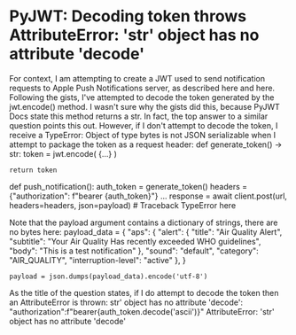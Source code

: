 
# PyJWT: Decoding token throws AttributeError: 'str' object has no attribute 'decode'

For context, I am attempting to create a JWT used to send notification requests to Apple Push Notifications server, as described here and here. Following the gists, I've attempted to decode the token generated by the jwt.encode() method. I wasn't sure why the gists did this, because PyJWT Docs state this method returns a str. In fact, the top answer to a similar question points this out.
However, if I don't attempt to decode the token, I receive a TypeError: Object of type bytes is not JSON serializable when I attempt to package the token as a request header:
def generate_token() -> str:
    token = jwt.encode(
        {...}
    )

    return token

def push_notification():
    auth_token = generate_token()
    headers = {"authorization": f"bearer {auth_token}"}
    ...
    response = await client.post(url, headers=headers, json=payload) # Traceback TypeError here

Note that the payload argument contains a dictionary of strings, there are no bytes here:
    payload_data = {
        "aps": {
            "alert": {
                "title": "Air Quality Alert",
                "subtitle": "Your Air Quality Has recently exceeded WHO guidelines",
                "body": "This is a test notification"
            },
            "sound": "default",
            "category": "AIR_QUALITY",
            "interruption-level": "active"
        },
    }

    payload = json.dumps(payload_data).encode('utf-8')

As the title of the question states, if I do attempt to decode the token then an AttributeError is thrown: str' object has no attribute 'decode':
"authorization":f"bearer{auth_token.decode('ascii')}" 
AttributeError: 'str' object has no attribute 'decode'


        